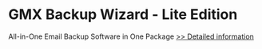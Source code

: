 # GMX Backup Wizard - Lite Edition
All-in-One Email Backup Software in One Package
[>> Detailed information](https://secure.shareit.com/shareit/product.html?productid=300982522&affiliateid=200057808)